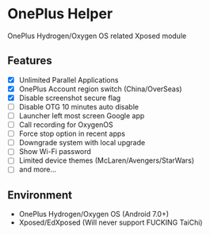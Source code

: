 # OnePlus Helper
OnePlus Hydrogen/Oxygen OS related Xposed module

## Features
- [x] Unlimited Parallel Applications
- [x] OnePlus Account region switch (China/OverSeas)
- [x] Disable screenshot secure flag
- [ ] Disable OTG 10 minutes auto disable
- [ ] Launcher left most screen Google app
- [ ] Call recording for OxygenOS
- [ ] Force stop option in recent apps
- [ ] Downgrade system with local upgrade
- [ ] Show Wi-Fi password
- [ ] Limited device themes (McLaren/Avengers/StarWars)
- [ ] and more...

## Environment
- OnePlus Hydrogen/Oxygen OS (Android 7.0+)
- Xposed/EdXposed (Will never support FUCKING TaiChi)
